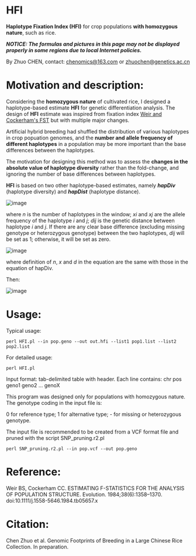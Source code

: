 # HFI
**Haplotype Fixation Index (HFI)** for crop populations **with homozygous nature**, such as rice.

***NOTICE: The formulas and pictures in this page may not be displayed properly in some regions due to local Internet policies.***

By Zhuo CHEN, contact: chenomics@163.com or zhuochen@genetics.ac.cn

# Motivation and description:

Considering the **homozygous nature** of cultivated rice, I designed a haplotype-based estimate **HFI** for genetic differentiation analysis. The design of **HFI** estimate was inspired from fixation index [Weir and Cockerham's FST](https://doi.org/10.1111/j.1558-5646.1984.tb05657.x) but with multiple major changes.

Artificial hybrid breeding had shuffled the distribution of various haplotypes in crop popuation genomes, and the **number and allele frequency of different haplotypes** in a population may be more important than the base differences between the haplotypes.

The motivation for designing this method was to assess the **changes in the absolute value of haplotype diversity** rather than the fold-change, and ignoring the number of base differences between haplotypes.

**HFI** is based on two other haplotype-based estimates, namely ***hapDiv*** (haplotype diversity) and ***hapDist*** (haplotype distance).

![image](https://latex.codecogs.com/gif.latex?hapDiv=\sum_{i=1}^{n}\sum_{j=i}^{n}x_{i}x_{j}d_{ij})

where *n* is the number of haplotypes in the window; *xi* and *xj* are the allele frequency of the haplotype *i* and *j*; *dij* is the genetic distance between haplotype *i* and *j*. If there are any clear base difference (excluding missing genotype or heterozygous genotype) between the two haplotypes, *dij* will be set as 1; otherwise, it will be set as zero.

![image](https://latex.codecogs.com/gif.latex?hapDist_{ab}=\frac{1}{2}\sum_{i=1}^{n}\sum_{j=1}^{n}x_{ai}x_{bj}d_{ij})

where definition of *n*, *x* and *d* in the equation are the same with those in the equation of hapDiv.

Then:

![image](https://latex.codecogs.com/gif.latex?HFI_{ab}=hapDist_{ab}-\min(hapDiv_{a},hapDiv_{b}))

# Usage:

Typical usage:

`perl HFI.pl --in pop.geno --out out.hfi --list1 pop1.list --list2 pop2.list`

For detailed usage:

`perl HFI.pl`

Input format: tab-delimited table with header. Each line contains: chr pos geno1 geno2 ... genoX

This program was designed only for populations with homozygous nature. The genotype coding in the input file is:

0 for reference type; 1 for alternative type; - for missing or heterozygous genotype.

The input file is recommended to be created from a VCF format file and pruned with the script SNP_pruning.r2.pl

`perl SNP_pruning.r2.pl --in pop.vcf --out pop.geno`

# Reference:

Weir BS, Cockerham CC. ESTIMATING F-STATISTICS FOR THE ANALYSIS OF POPULATION STRUCTURE. Evolution. 1984;38(6):1358–1370. doi:10.1111/j.1558-5646.1984.tb05657.x

# Citation:

Chen Zhuo et al. Genomic Footprints of Breeding in a Large Chinese Rice Collection. In preparation.
